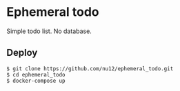 # Ephemeral todo

Simple todo list. No database.

## Deploy

```shell
$ git clone https://github.com/nu12/ephemeral_todo.git
$ cd ephemeral_todo
$ docker-compose up
```